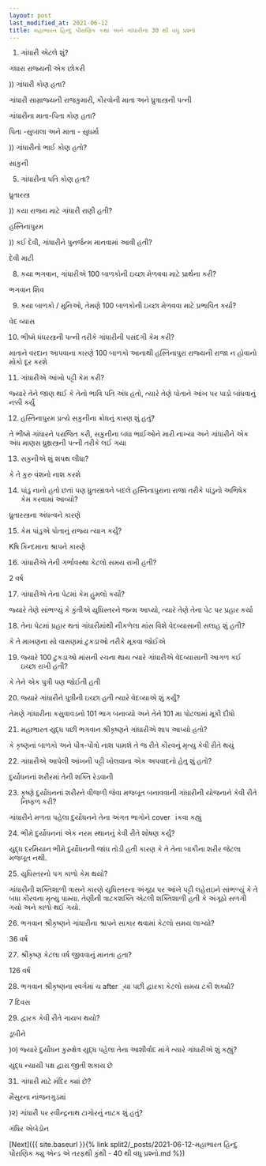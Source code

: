 ```yaml
---
layout: post
last_modified_at: 2021-06-12
title: મહાભારત હિન્દુ પૌરાણિક કથા અને ગાંધારીના 30 થી વધુ પ્રશ્નો
---
```


1) ગાંધારી એટલે શું?

ગંધારા રાજ્યની એક છોકરી

)) ગાંધારી કોણ હતા?

ગાંધારી સામ્રાજ્યની રાજકુમારી, કૌરવોની માતા અને ધ્રુત્રાસ્ત્રની પત્ની


 ગાંધારીના માતા-પિતા કોણ હતા?

પિતા -સુબાલા અને માતા - સુધર્મા

)) ગાંધારીનો ભાઈ કોણ હતો?

સાકુની

5) ગાંધારીના પતિ કોણ હતા?

ધ્રુતારસ્ત્ર

)) કયા રાજ્ય માટે ગાંધારી રાણી હતી?

હસ્તિનાપુરમ

)) કઈ દેવી, ગાંધારીને પુનર્જન્મ માનવામાં આવી હતી?

દેવી માટી

 
8) કયા ભગવાન, ગાંધારીએ 100 બાળકોની ઇચ્છા મેળવવા માટે પ્રાર્થના કરી?

ભગવાન શિવ

9) કયા બાળકો / મુનિઓ, તેમણે 100 બાળકોની ઇચ્છા મેળવવા માટે પ્રભાવિત કર્યા?

વેદ વ્યાસ

10) ભીષ્મે ધંધરસ્ત્રની પત્ની તરીકે ગાંધારીની પસંદગી કેમ કરી?

માતાને વરદાન આપવાના કારણે 100 બાળકો આનાથી હસ્તિનાપુરા રાજ્યની રાજા ન હોવાનો મોકો દૂર કરશે

11) ગાંધારીએ આંખો પટ્ટી કેમ કરી?

જ્યારે તેને જાણ થઈ કે તેનો ભાવિ પતિ અંધ હતો, ત્યારે તેણે પોતાને આંખ પર પાડો બાંધવાનું નક્કી કર્યું

12) હસ્તિનાપુરમ પ્રત્યે સકુનીના ક્રોધનું કારણ શું હતું?

તે ભીષ્મે ગાંધારને પરાજિત કરી, સકુનીના બધા ભાઈઓને મારી નાખ્યા અને ગાંધારીને એક અંધ માણસ ધ્રુથ્રસ્ત્રની પત્ની તરીકે લઈ ગયા

13) સકુનીએ શું શપથ લીધા?

કે તે કુરુ વંશનો નાશ કરશે

14) પાંડુ નાનો હતો છતાં પણ ધ્રુતસ્ત્રાત્રને બદલે હસ્તિનાપુરાના રાજા તરીકે પાંડુનો અભિષેક કેમ કરવામાં આવ્યો?

ધ્રુતારસ્ત્રના અંધત્વને કારણે

15) કેમ પાંડુએ પોતાનું રાજ્ય ત્યાગ કર્યું?

 Kષિ કિન્દમાના શ્રાપને કારણે

16) ગાંધારીએ તેની ગર્ભાવસ્થા કેટલો સમય રાખી હતી?

2 વર્ષ

17) ગાંધારીએ તેના પેટમાં કેમ હુમલો કર્યો?

જ્યારે તેણે સાંભળ્યું કે કુંતીએ યુધિસ્તરને જન્મ આપ્યો, ત્યારે તેણે તેના પેટ પર પ્રહાર કર્યા

18) તેના પેટમાં પ્રહાર થતાં ગાંધારીમાંથી નીકળેલા માંસ વિશે વેદવ્યાસાની સલાહ શું હતી?

કે તે માખણના સો વાસણમાં ટુકડાઓ તરીકે મૂકવા જોઈએ

19) જ્યારે 100 ટુકડાઓ માંસની રચના થાય ત્યારે ગાંધારીએ વેદવ્યાસાની આગળ કઈ ઇચ્છા રાખી હતી?

કે તેને એક પુત્રી પણ જોઈતી હતી

20) જ્યારે ગાંધારીને પુત્રીની ઇચ્છા હતી ત્યારે વેદવ્યાએ શું કર્યું?

તેમણે ગાંધારીના કસુવાવડનો 101 ભાગ બનાવ્યો અને તેને 101 મા પોટલામાં મૂકી દીધો

21) મહાભારત યુદ્ધ પછી ભગવાન શ્રીકૃષ્ણને ગાંધારીએ શાપ આપ્યો હતો?

કે કૃષ્ણનાં બાળકો અને પૌત્ર-પૌત્રો નાશ પામશે તે જ રીતે કૌરવનું મૃત્યુ કેવી રીતે થયું

22) ગાંધારીએ આપેલી આંખની પટ્ટી ખોલવાના એક અપવાદનો હેતુ શું હતો?

દુર્યોધનનાં શરીરમાં તેની શક્તિ રેડવાની

23) કૃષ્ણે દુર્યોધનનાં શરીરને વીજળી જેવા મજબૂત બનાવવાની ગાંધારીની યોજનાને કેવી રીતે નિષ્ફળ કરી?

ગાંધારીને મળતા પહેલા દુર્યોધનને તેના અંગત ભાગોને coverાંકવા કહ્યું

24) ભીમે દુર્યોધનનાં એક નરમ સ્થાનનું કેવી રીતે શોષણ કર્યું?

યુદ્ધ દરમિયાન ભીમે દુર્યોધનની જાંઘ તોડી હતી કારણ કે તે તેના બાકીના શરીર જેટલા મજબૂત નથી.

25) યુધિસ્તરનો પગ કાળો કેમ થયો?

ગાંધારીની શક્તિશાળી ત્રાસને કારણે યુધિસ્તરના અંગૂઠા પર આંખે પટ્ટી લહેરાઇને સાંભળ્યું કે તે બધા કૌરવના મૃત્યુ પામ્યા. તેણીની ત્રાટકશક્તિ એટલી શક્તિશાળી હતી કે અંગૂઠો સળગી ગયો અને કાળો થઈ ગયો.

26) ભગવાન શ્રીકૃષ્ણને ગાંધારીના શ્રાપને સાકાર થવામાં કેટલો સમય લાગ્યો?

36 વર્ષ

27) શ્રીકૃષ્ણ કેટલા વર્ષ જીવવાનું માનતા હતા?

126 વર્ષ

28) ભગવાન શ્રીકૃષ્ણના સ્વર્ગમાં ચ after્યા પછી દ્વારકા કેટલો સમય ટકી શક્યો?

7 દિવસ

29) દ્વારક કેવી રીતે ગાયબ થયો?

ડૂબીને

)૦) જ્યારે દુર્યોધન કુરુક્ષેત્ર યુદ્ધ પહેલા તેના આશીર્વાદ માંગે ત્યારે ગાંધારીએ શું કહ્યું?

યુદ્ધ ન્યાયી પક્ષ દ્વારા જીતી શકાય છે

31) ગાંધારી માટે મંદિર ક્યાં છે?

મૈસુરના નાંજનગુડમાં

)૨) ગાંધારી પર રવીન્દ્રનાથ ટાગોરનું નાટક શું હતું?

ગંધિર એબેડોન

[Next]({{ site.baseurl }}{% link  split2/_posts/2021-06-12-મહાભારત હિન્દુ પૌરાણિક ક્યુ એન્ડ એ તરફથી કુંથી - 40 થી વધુ પ્રશ્નો.md %})
